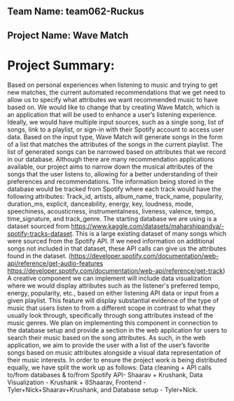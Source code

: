 ## Team Name: team062-Ruckus
## Project Name: Wave Match

# Project Summary:

Based on personal experiences when listening to music and trying to get new matches, the current automated recommendations that we get need to allow us to specify what attributes we want recommended music to have based on. We would like to change that by creating Wave Match, which is an application that will be used to enhance a user’s listening experience. Ideally, we would have multiple input sources, such as a single song, list of songs, link to a playlist, or sign-in with their Spotify account to access user data. Based on the input type, Wave Match will generate songs in the form of a list that matches the attributes of the songs in the current playlist. The list of generated songs can be narrowed based on attributes that we record in our database. Although there are many recommendation applications available, our project aims to narrow down the musical attributes of the songs that the user listens to, allowing for a better understanding of their preferences and recommendations.
The information being stored in the database would be tracked from Spotify where each track would have the following attributes: Track_id, artists, album_name, track_name, popularity, duration_ms, explicit, danceability, energy, key, loudness, mode, speechiness, acousticness, instrumentalness, liveness, valence, tempo, time_signature, and track_genre. The starting database we are using is a dataset sourced from https://www.kaggle.com/datasets/maharshipandya/-spotify-tracks-dataset. This is a large existing dataset of many songs which were sourced from the Spotify API. If we need information on additional songs not included in that dataset, these API calls can give us the attributes found in the dataset. (https://developer.spotify.com/documentation/web-api/reference/get-audio-features
https://developer.spotify.com/documentation/web-api/reference/get-track) 
A creative component we can implement will include data visualization where we would display attributes such as the listener's preferred tempo, energy, popularity, etc., based on either listening API data or input from a given playlist. This feature will display substantial evidence of the type of music that users listen to from a different scope in contrast to what they usually look through, specifically through song attributes instead of the music genres. We plan on implementing this component in connection to the database setup and provide a section in the web application for users to search their music based on the song attributes. As such, in the web application, we aim to provide the user with a list of the user’s favorite songs based on music attributes alongside a visual data representation of their music interests. In order to ensure the project work is being distributed equally, we have split the work up as follows: Data cleaning + API calls to/from databases & to/from Spotify API- Shaarav + Krushank, Data Visualization - Krushank  + 8Shaarav, Frontend - Tyler+Nick+Shaarav+Krushank, and Database setup - Tyler+Nick.
